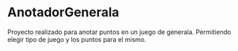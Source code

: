 # AnotadorGenerala

Proyecto realizado para anotar puntos en un juego de generala. Permitiendo elegir tipo de juego y los puntos para el mismo.
